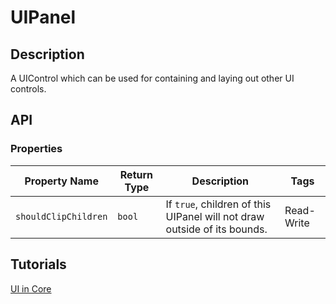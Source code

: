 # UIPanel

## Description

A UIControl which can be used for containing and laying out other UI controls.

## API

### Properties 

| Property Name | Return Type | Description | Tags |
| -------- | ----------- | ----------- | ---- |
| `shouldClipChildren` | `bool` | If `true`, children of this UIPanel will not draw outside of its bounds. | Read-Write |

## Tutorials 

[UI in Core](../tutorials/ui_reference.md)
